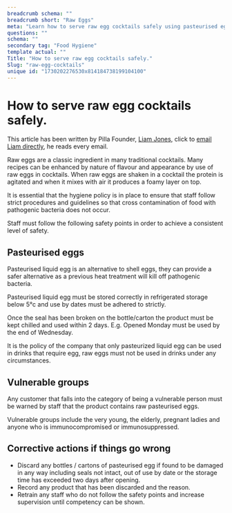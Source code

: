 ```yaml
---
breadcrumb schema: ""
breadcrumb short: "Raw Eggs"
meta: "Learn how to serve raw egg cocktails safely using pasteurised eggs. Vulnerable groups must be warned about raw eggs in drinks."
questions: ""
schema: ""
secondary tag: "Food Hygiene"
template actual: ""
Title: "How to serve raw egg cocktails safely."
Slug: "raw-egg-cocktails"
unique id: "1730202276530x814184738199104100"
---
```


# How to serve raw egg cocktails safely.

 This article has been written by Pilla Founder,&nbsp;[Liam Jones](https://yourpilla.com/profile/liam-jones), click to&nbsp;[email Liam directly](mailto:liam@yourpilla.com), he reads every email.

 Raw eggs are a classic ingredient in many traditional cocktails. Many recipes can be enhanced by nature of flavour and appearance by use of raw eggs in cocktails. When raw eggs are shaken in a cocktail the protein is agitated and when it mixes with air it produces a foamy layer on top.

 It is essential that the hygiene policy is in place to ensure that staff follow strict procedures and guidelines so that cross contamination of food with pathogenic bacteria does not occur.

 Staff must follow the following safety points in order to achieve a consistent level of safety.

 ## Pasteurised eggs

 Pasteurised liquid egg is an alternative to shell eggs, they can provide a safer alternative as a previous heat treatment will kill off pathogenic bacteria.

 Pasteurised liquid egg must be stored correctly in refrigerated storage below 5°c and use by dates must be adhered to strictly.

 Once the seal has been broken on the bottle/carton the product must be kept chilled and used within 2 days. E.g. Opened Monday must be used by the end of Wednesday.

 It is the policy of the company that only pasteurized liquid egg can be used in drinks that require egg, raw eggs must not be used in drinks under any circumstances.

 ## Vulnerable groups

 Any customer that falls into the category of being a vulnerable person must be warned by staff that the product contains raw pasteurised eggs.

 Vulnerable groups include the very young, the elderly, pregnant ladies and anyone who is immunocompromised or immunosuppressed.

 ## Corrective actions if things go wrong

 - Discard any bottles / cartons of pasteurised egg if found to be damaged in any way including seals not intact, out of use by date or the storage time has exceeded two days after opening.
- Record any product that has been discarded and the reason.
- Retrain any staff who do not follow the safety points and increase supervision until competency can be shown.